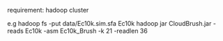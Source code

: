 requirement: hadoop cluster

e.g hadoop fs -put data/Ec10k.sim.sfa Ec10k 
hadoop jar CloudBrush.jar -reads Ec10k -asm Ec10k_Brush -k 21 -readlen 36

